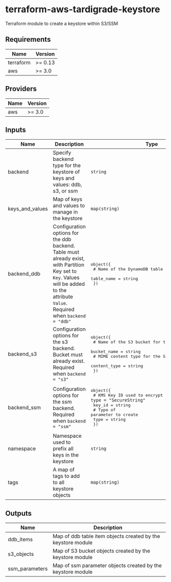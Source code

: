 # terraform-aws-tardigrade-keystore

Terraform module to create a keystore within S3/SSM


<!-- BEGIN TFDOCS -->
## Requirements

| Name | Version |
|------|---------|
| terraform | >= 0.13 |
| aws | >= 3.0 |

## Providers

| Name | Version |
|------|---------|
| aws | >= 3.0 |

## Inputs

| Name | Description | Type | Default | Required |
|------|-------------|------|---------|:--------:|
| backend | Specify backend type for the keystore of keys and values: ddb, s3, or ssm | `string` | n/a | yes |
| keys\_and\_values | Map of keys and values to manage in the keystore | `map(string)` | n/a | yes |
| backend\_ddb | Configuration options for the ddb backend. Table must already exist, with Partition Key set to `Key`. Values will be added to the attribute `Value`. Required when `backend = "ddb"` | <pre>object({<br>    # Name of the DynamoDB table for the keystore<br>    table_name = string<br>  })</pre> | `null` | no |
| backend\_s3 | Configuration options for the s3 backend. Bucket must already exist. Required when `backend = "s3"` | <pre>object({<br>    # Name of the S3 bucket for the keystore<br>    bucket_name = string<br>    # MIME content type for the S3 objects<br>    content_type = string<br>  })</pre> | `null` | no |
| backend\_ssm | Configuration options for the ssm backend. Required when `backend = "ssm"` | <pre>object({<br>    # KMS Key ID used to encrypt the parameter, when `type = "SecureString"`<br>    key_id = string<br>    # Type of parameter to create<br>    type = string<br>  })</pre> | `null` | no |
| namespace | Namespace used to prefix all keys in the keystore | `string` | `null` | no |
| tags | A map of tags to add to all keystore objects | `map(string)` | `{}` | no |

## Outputs

| Name | Description |
|------|-------------|
| ddb\_items | Map of ddb table item objects created by the keystore module |
| s3\_objects | Map of S3 bucket objects created by the keystore module |
| ssm\_parameters | Map of ssm parameter objects created by the keystore module |

<!-- END TFDOCS -->
